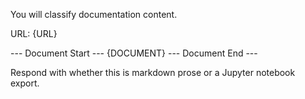 You will classify documentation content.

URL: {URL}

--- Document Start ---
{DOCUMENT}
--- Document End ---

Respond with whether this is markdown prose or a Jupyter notebook export.
